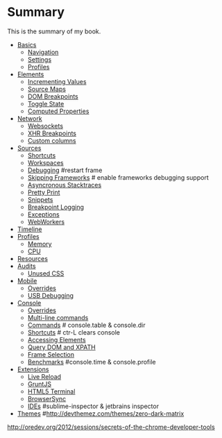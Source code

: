 # Summary

This is the summary of my book.
* [Basics](basics/README.md)
	* [Navigation](basics/navigation.md)
	* [Settings](basics/settings.md)
	* [Profiles](basics/profiles.md)
* [Elements](elements/README.md)
	* [Incrementing Values](elements/incrementing.md)
	* [Source Maps](elements/less-sourcemaps.md)
	* [DOM Breakpoints](elements/dom-breakpoints.md)
	* [Toggle State](elements/toggle-state.md)
	* [Computed Properties](elements/computed-properties.md)
* [Network](network/README.md)
	* [Websockets](network/websockets.md)
	* [XHR Breakpoints](network/xhr-breakpoints.md)
	* [Custom columns](network/custom-columns.md)
* [Sources](scripts/README.md)
	* [Shortcuts](https://plus.google.com/u/0/+AddyOsmani/posts/e4W2kdrFJY9)
	* [Workspaces](scripts/workspaces.md)
	* [Debugging](scripts/debugging.md) #restart frame
	* [Skipping Frameworks](scripts/frameworks.md) # enable frameworks debugging support
	* [Asyncronous Stacktraces](scripts/async.md)
	* [Pretty Print](scripts/pretty.md)
	* [Snippets](scripts/snippets.md)
	* [Breakpoint Logging](scripts/breakpoint-log.md)
	* [Exceptions](scripts/exceptions.md)
	* [WebWorkers](scripts/workers.md)
* [Timeline](timeline/README.md)
* [Profiles](profiles/README.md)
	* [Memory](https://developers.google.com/chrome-developer-tools/docs/javascript-memory-profiling)
	* [CPU](http://addyosmani.com/blog/devtools-flame-charts/)
* [Resources](resources/README.md)	
* [Audits](audits/README.md)	
	* [Unused CSS](audits/unused-css.md)
* [Mobile](mobile/README.md)
	* [Overrides](mobile/overrides.md)
	* [USB Debugging](mobile/usb-debugging.md)
* [Console](console/README.md)	
	* [Overrides](console/overrides.md)
	* [Multi-line commands](console/multi-line.md)
	* [Commands](console/commands.md) # console.table & console.dir
	* [Shortcuts](console/shortcuts.md) # ctr-L clears console
	* [Accessing Elements](console/accessing-elements.md)
	* [Query DOM and XPATH](console/dom-xpath.md)
	* [Frame Selection](console/frame.md)
	* [Benchmarks](console/benchmarks.md) #console.time & console.profile
* [Extensions](extensions/README.md)
    * [Live Reload](extensions/livereload.md)
    * [GruntJS](extensions/grunt.md)
    * [HTML5 Terminal](extensions/terminal.md)
    * [BrowserSync](https://github.com/shakyShane/browser-sync)
    * [IDEs](extensions/ides.md) #sublime-inspector & jetbrains inspector
* [Themes](themes/README.md) #http://devthemez.com/themes/zero-dark-matrix

http://oredev.org/2012/sessions/secrets-of-the-chrome-developer-tools